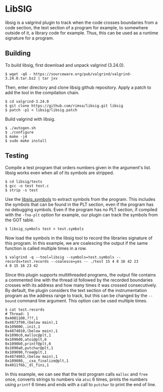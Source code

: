 # LibSIG

libsig is a valgrind plugin to track when the code crosses boundaries
from a code section, the text section of a program for example, to
somewhere outside of it, a library code for example. Thus, this
can be used as a runtime signature for a program.

## Building

To build libsig, first download and unpack valgrind (3.24.0).

    $ wget -qO - https://sourceware.org/pub/valgrind/valgrind-3.24.0.tar.bz2 | tar jxv

Then, enter directory and clone libsig github repository.
Apply a patch to add the tool in the compilation chain.

    $ cd valgrind-3.24.0
    $ git clone https://github.com/rimsa/libsig.git libsig
    $ patch -p1 < libsig/libsig.patch

Build valgrind with libsig.

    $ ./autogen.sh
    $ ./configure
    $ make -j4
    $ sudo make install

## Testing

Compile a test program that orders numbers given in the argument's list. libsig works even when
all of its symbols are stripped.

    $ cd libsig/tests
    $ gcc -o test test.c
    $ strip -s test

Use the [libsig_symbols](libsig_symbols) to extract symbols from the program.
This includes the symbols that can be found in the PLT section, even if the program
has no debugging symbols. Even if the program has no PLT section, if compiled with the
`-fno-plt` option for example, our plugin can track the symbols from the GOT table.

    $ libsig_symbols test > test.symbols

Now load the symbols in the libsig tool to record the libraries signature of this program.
In this example, we are coalescing the output if the same function is called multiple times
in a row.

    $ valgrind -q --tool=libsig --symbols=test.symbols --records=test.records --coalesce=yes -- ./test 15 4 8 16 42 23
    4 8 15 16 23 42

Since this plugin supports multithreaded programs, the output file contains a commented line
with the thread id followed by the recorded boundaries crosses with its address and how many
times it was crossed consecutively. By default, the plugin considers the text section of the
instrumentation program as the address range to track, but this can be changed by the `--bound`
command line argument. This option can be used multiple times.

    $ cat test.records
    # Thread: 1
    0x4001100,???,1
    0x4873f90,(below main),1
    0x109000,.init,1
    0x4874010,(below main),1
    0x1090c0,malloc@plt,1
    0x1090d0,atoi@plt,6
    0x1090b0,printf@plt,6
    0x1090a0,putchar@plt,1
    0x109090,free@plt,1
    0x4874083,(below main),1
    0x109080,__cxa_finalize@plt,1
    0x4011f6b,_dl_fini,1

In this example, we can see that the test program calls `malloc` and `free` once, converts
strings to numbers via `atoi` 6 times, prints the numbers using `printf` 6 times and ends
with a call to `putchar` to print the end of line.
